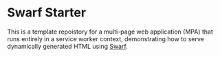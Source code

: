 # Swarf Starter

This is a template repoistory for a multi-page web application (MPA) that runs
entirely in a service worker context, demonstrating how to serve dynamically
generated HTML using [Swarf](https://github.com/michaelcpuckett/swarf).

